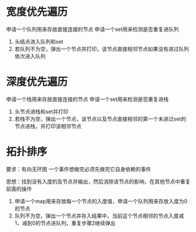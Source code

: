 # 宽度优先遍历

申请一个队列用来存放直接连接的节点
申请一个set用来检测是否重复进队列

1. 头结点进入队列和set
2. 若队列不为空，弹出一个节点并打印，该节点直接相邻节点如果没有进过队列依次进入队列

# 深度优先遍历

申请一个栈用来存放直接连接的节点
申请一个set用来检测是否重复进栈

1. 头节点进栈和set并打印
2. 若栈不为空，弹出一个节点，该节点以及节点直接相邻的第一个未进过set的节点进栈，并打印该相邻节点

# 拓扑排序
要求：有向无环图
一个事件想做完必须先做完它自身依赖的事件

思想：找到没有入度的及节点并输出，然后消除该节点的影响，在其他节点中重复前面的操作

1. 申请一个map用来存放每一个节点的入度值，申请一个队列用来存放入度为0的节点
2. 队列不为空，弹出一个节点并存入结果中，当前这个节点相邻的节点入度减1，减到0的节点进队列，重复步骤2继续弹出
